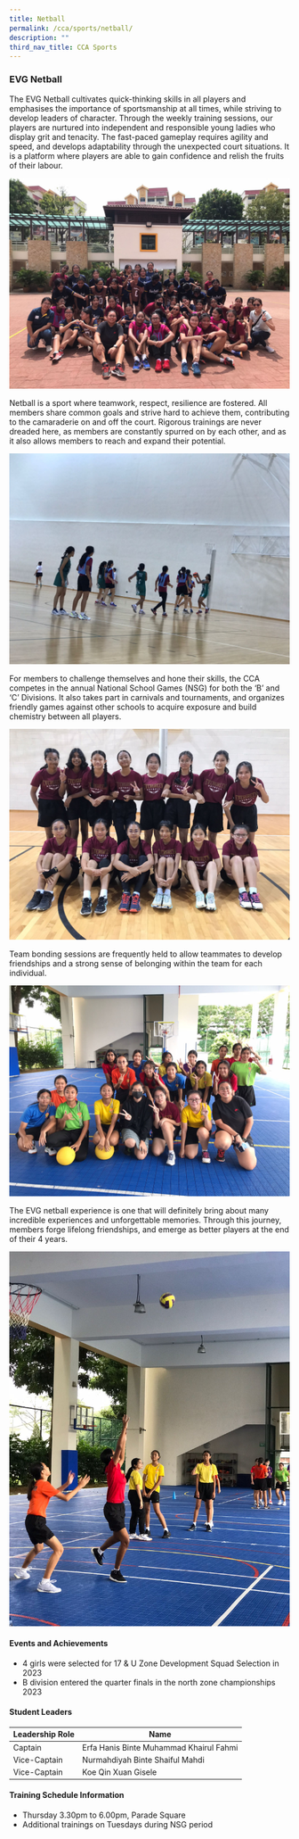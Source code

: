 ```yaml
---
title: Netball
permalink: /cca/sports/netball/
description: ""
third_nav_title: CCA Sports
---
```

### EVG Netball
	
The EVG Netball cultivates quick-thinking skills in all players and emphasises the importance of sportsmanship at all times, while striving to develop leaders of character. Through the weekly training sessions, our players are nurtured into independent and responsible young ladies who display grit and tenacity. The fast-paced gameplay requires agility and speed, and develops adaptability through the unexpected court situations. It is a platform where players are able to gain confidence and relish the fruits of their labour.
	
![](/images/Co%20Curricular%20@%20EVG/Sports%20CCA/Netball/netball6.jpeg)
	
Netball is a sport where teamwork, respect, resilience are fostered. All members share common goals and strive hard to achieve them, contributing to the camaraderie on and off the court. Rigorous trainings are never dreaded here, as members are constantly spurred on by each other, and as it also allows members to reach and expand their potential. 

![](/images/Co%20Curricular%20@%20EVG/Sports%20CCA/Netball/netball1.jpeg)

For members to challenge themselves and hone their skills, the CCA competes in the annual National School Games (NSG) for both the ‘B’ and ‘C’ Divisions. It also takes part in carnivals and tournaments, and organizes friendly games against other schools to acquire exposure and build chemistry between all players.

![](/images/Co%20Curricular%20@%20EVG/Sports%20CCA/Netball/netball4.jpeg)

Team bonding sessions are frequently held to allow teammates to develop friendships and a strong sense of belonging within the team for each individual.

![](/images/Co%20Curricular%20@%20EVG/Sports%20CCA/Netball/netball3.jpeg)

The EVG netball experience is one that will definitely bring about many incredible experiences and unforgettable memories. Through this journey, members forge lifelong friendships, and emerge as better players at the end of their 4 years. 

![](/images/Co%20Curricular%20@%20EVG/Sports%20CCA/Netball/netball2.jpeg)

#### Events and Achievements

* 4 girls were selected for 17 & U Zone Development Squad Selection in 2023
* B division entered the quarter finals in the north zone championships 2023


#### Student Leaders

| Leadership Role | Name |
|-------|-------|
| Captain | Erfa Hanis Binte Muhammad Khairul Fahmi | 
| Vice-Captain | Nurmahdiyah Binte Shaiful Mahdi |
| Vice-Captain | Koe Qin Xuan Gisele |  |

#### Training Schedule Information
* Thursday 3.30pm to 6.00pm, Parade Square
* Additional trainings on Tuesdays during NSG period
